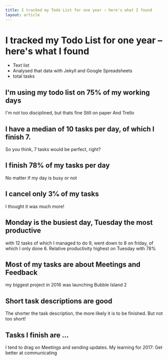 ```yaml
---
title: I tracked my Todo List for one year – here's what I found
layout: article
---
```


# I tracked my Todo List for one year – here's what I found

- Text list
- Analysed that data with Jekyll and Google Spreadsheets
- total tasks

## I'm using my todo list on 75% of my working days

I'm not too disciplined, but thats fine
Still on paper
And Trello

## I have a median of 10 tasks per day, of which I finish 7. 

So you think, 7 tasks would be perfect, right?

## I finish 78% of my tasks per day

No matter if my day is busy or not

## I cancel only 3℅ of my tasks

I thought it was much more!

## Monday is the busiest day, Tuesday the most productive

with 12 tasks of which I managed to do 9, went down to 8 on friday, of which I only done 6. Relative productivity highest on Tuesday with 78%

## Most of my tasks are about Meetings and Feedback

my biggest project in 2016 was launching Bubble Island 2

## Short task descriptions are good

The shorter the task description, the more likely it is to be finished. But not too short!

## Tasks I finish are …

I tend to drag on Meetings and sending updates.
My learning for 2017: Get better at communicating 
